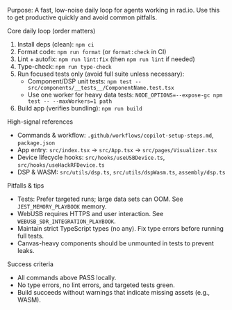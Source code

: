 Purpose: A fast, low-noise daily loop for agents working in rad.io. Use this to get productive quickly and avoid common pitfalls.

Core daily loop (order matters)

1. Install deps (clean): `npm ci`
2. Format code: `npm run format` (or `format:check` in CI)
3. Lint + autofix: `npm run lint:fix` (then `npm run lint` if needed)
4. Type-check: `npm run type-check`
5. Run focused tests only (avoid full suite unless necessary):
   - Component/DSP unit tests: `npm test -- src/components/__tests__/ComponentName.test.tsx`
   - Use one worker for heavy data tests: `NODE_OPTIONS=--expose-gc npm test -- --maxWorkers=1 path`
6. Build app (verifies bundling): `npm run build`

High-signal references

- Commands & workflow: `.github/workflows/copilot-setup-steps.md`, `package.json`
- App entry: `src/index.tsx` → `src/App.tsx` → `src/pages/Visualizer.tsx`
- Device lifecycle hooks: `src/hooks/useUSBDevice.ts`, `src/hooks/useHackRFDevice.ts`
- DSP & WASM: `src/utils/dsp.ts`, `src/utils/dspWasm.ts`, `assembly/dsp.ts`

Pitfalls & tips

- Tests: Prefer targeted runs; large data sets can OOM. See `JEST_MEMORY_PLAYBOOK` memory.
- WebUSB requires HTTPS and user interaction. See `WEBUSB_SDR_INTEGRATION_PLAYBOOK`.
- Maintain strict TypeScript types (no any). Fix type errors before running full tests.
- Canvas-heavy components should be unmounted in tests to prevent leaks.

Success criteria

- All commands above PASS locally.
- No type errors, no lint errors, and targeted tests green.
- Build succeeds without warnings that indicate missing assets (e.g., WASM).
